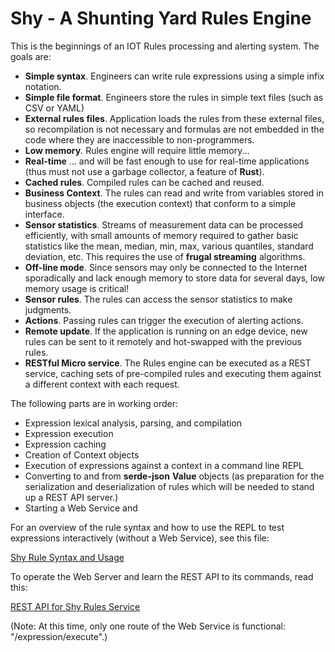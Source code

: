 # Shy - A Shunting Yard Rules Engine

This is the beginnings of an IOT Rules processing and alerting system. The goals are:

  - **Simple syntax**. Engineers can write rule expressions using a simple infix notation.
  - **Simple file format**. Engineers store the rules in simple text files (such as CSV or YAML)
  - **External rules files**. Application loads the rules from these external files, so recompilation is not necessary and formulas are not embedded in the code where they are inaccessible to non-programmers.
  - **Low memory**. Rules engine will require little memory...
  - **Real-time** ... and will be fast enough to use for real-time applications (thus must not use a garbage collector, a feature of **Rust**).
  - **Cached rules**. Compiled rules can be cached and reused.
  - **Business Context**. The rules can read and write from variables stored in business objects (the execution context) that conform to a simple interface.
  - **Sensor statistics**. Streams of measurement data can be processed efficiently, with small amounts of memory required to gather basic statistics like the mean, median, min, max, various quantiles, standard deviation, etc. This requires the use of **frugal streaming** algorithms. 
  - **Off-line mode**. Since sensors may only be connected to the Internet sporadically and lack enough memory to store data for several days, low memory usage is critical!
  - **Sensor rules**. The rules can access the sensor statistics to make judgments.
  - **Actions**. Passing rules can trigger the execution of alerting actions.
  - **Remote update**. If the application is running on an edge device, new rules can be sent to it remotely and hot-swapped with the previous rules.
  - **RESTful Micro service**. The Rules engine can be executed as a REST service, caching sets of pre-compiled rules and executing them against a different context with each request.

The following parts are in working order:

  - Expression lexical analysis, parsing, and compilation
  - Expression execution
  - Expression caching
  - Creation of Context objects
  - Execution of expressions against a context in a command line REPL
  - Converting to and from **serde-json** **Value** objects (as preparation for the serialization and deserialization of rules which will be needed to stand up a REST API server.)
  - Starting a Web Service and 

For an overview of the rule syntax and how to use the REPL to test expressions interactively (without a Web Service), see this file: 

[Shy Rule Syntax and Usage](./src/README.md)

To operate the Web Server and learn the REST API to its commands, read this:

[REST API for Shy Rules Service](./src/service/README.md)

(Note: At this time, only one route of the Web Service is functional: "/expression/execute".)